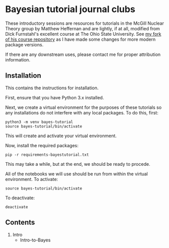 # Bayesian tutorial journal clubs

These introductory sessions are resources for tutorials in the McGill Nuclear Theory group by Matthew Heffernan and are lightly, if at all, modified from Dick Furnstahl's excellent course at The Ohio State University. See [my fork of his course repository](https://github.com/mrhheffernan/Physics-8805) as I have made some changes for more modern package versions.

If there are any downstream uses, please contact me for proper attribution information.

## Installation
This contains the instructions for installation. 

First, ensure that you have Python 3.x installed.

Next, we create a virtual environment for the purposes of these tutorials so any installations do not interfere with any local packages. To do this, first:

    python3 -m venv bayes-tutorial
    source bayes-tutorial/bin/activate
    
This will create and activate your virtual environment.

Now, install the required packages:

    pip -r requirements-bayestutorial.txt

This may take a while, but at the end, we should be ready to procede.

All of the notebooks we will use should be run from within the virtual environment.
To activate:

    source bayes-tutorial/bin/activate

To deactivate:

    deactivate

## Contents
1. Intro
    - Intro-to-Bayes
